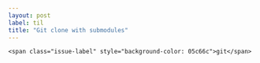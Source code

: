 ```yaml
---
layout: post
label: til
title: "Git clone with submodules"
---
```


<p>
  
  	<span class="issue-label" style="background-color: 05c66c">git</span>
  
</p>

